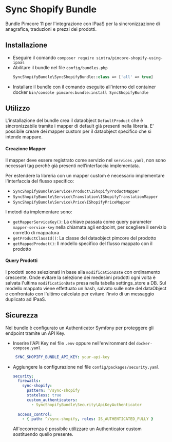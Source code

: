 # Sync Shopify Bundle

Bundle Pimcore 11 per l'integrazione con IPaaS per la sincronizzazione di anagrafica, traduzioni e prezzi dei prodotti.

## Installazione

- Eseguire il comando `composer require sintra/pimcore-shopify-using-ipaas`
- Abilitare il bundle nel file `config/bundles.php`
  ``` php
  SyncShopifyBundle\SyncShopifyBundle::class => ['all' => true]
  ```
- Installare il bundle con il comando eseguito all'interno del
  container docker `bin/console pimcore:bundle:install SyncShopifyBundle`

## Utilizzo

L'installazione del bundle crea il dataobject `DefaultProduct` che è sincronizzabile tramite i mapper di default già
presenti nella libreria.
E' possibile creare dei mapper custom per il dataobject specifico che si intende mappare.

#### Creazione Mapper

Il mapper deve essere registrato come servizio nel `services.yaml`, non sono necessari tag perchè già presenti
nell'interfaccia implementata.

Per estendere la libreria con un mapper custom è necessario implementare l'interfaccia del flusso specifico:

- `SyncShopifyBundle\Service\Product\IShopifyProductMapper`
- `SyncShopifyBundle\Service\Translation\IShopifyTranslationMapper`
- `SyncShopifyBundle\Service\Price\IShopifyPriceMapper`

I metodi da implementare sono:

- `getMapperServiceKey()`: La chiave passata come query parameter `mapper-service-key` nella chiamata agli endpoint, per
  scegliere il
  servizio corretto
  di
  mappatura
- `getProductClassId()`: La classe del dataobject pimcore del prodotto
- `getMappedProduct()`: Il modello specifico del flusso mappato con il prodotto

#### Query Prodotti

I prodotti sono selezionati in base alla `modificationDate` con ordinamento crescente. Onde evitare la selezione dei
medesimi prodotti ogni volta è salvata l'ultima `modificationDate` presa nella tabella settings_store a DB.
Sul modello mappato viene effettuato un hash, salvato sulle note del dataObject e confrontato con l'ultimo calcolato per
evitare l'invio di un messaggio duplicato ad IPaaS.

## Sicurezza

Nel bundle è configurato un Authenticator Symfony per proteggere gli endpoint tramite un API Key.

- Inserire l'API Key nel file `.env` oppure nell'environment del `docker-compose.yaml`
  ``` yaml
   SYNC_SHOPIFY_BUNDLE_API_KEY: your-api-key
  ```

- Aggiungere la configurazione nel file `config/packages/security.yaml`

  ``` yaml
  security:
    firewalls:
      sync-shopify:
        pattern: ^/sync-shopify
        stateless: true
        custom_authenticators:
          - SyncShopifyBundle\Security\ApiKeyAuthenticator
   
    access_control:
      - { path: ^/sync-shopify, roles: IS_AUTHENTICATED_FULLY }
  ```
  All'occorrenza è possibile utilizzare un Authenticator custom sostituendo quello presente.